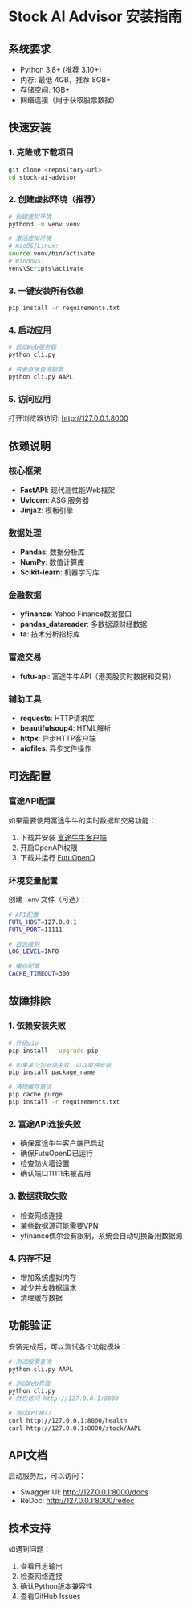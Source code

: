# Stock AI Advisor 安装指南

## 系统要求

- Python 3.8+ (推荐 3.10+)
- 内存: 最低 4GB，推荐 8GB+
- 存储空间: 1GB+
- 网络连接（用于获取股票数据）

## 快速安装

### 1. 克隆或下载项目

```bash
git clone <repository-url>
cd stock-ai-advisor
```

### 2. 创建虚拟环境（推荐）

```bash
# 创建虚拟环境
python3 -m venv venv

# 激活虚拟环境
# macOS/Linux:
source venv/bin/activate
# Windows:
venv\Scripts\activate
```

### 3. 一键安装所有依赖

```bash
pip install -r requirements.txt
```

### 4. 启动应用

```bash
# 启动Web服务器
python cli.py

# 或者直接查询股票
python cli.py AAPL
```

### 5. 访问应用

打开浏览器访问: http://127.0.0.1:8000

## 依赖说明

### 核心框架
- **FastAPI**: 现代高性能Web框架
- **Uvicorn**: ASGI服务器
- **Jinja2**: 模板引擎

### 数据处理
- **Pandas**: 数据分析库
- **NumPy**: 数值计算库  
- **Scikit-learn**: 机器学习库

### 金融数据
- **yfinance**: Yahoo Finance数据接口
- **pandas_datareader**: 多数据源财经数据
- **ta**: 技术分析指标库

### 富途交易
- **futu-api**: 富途牛牛API（港美股实时数据和交易）

### 辅助工具
- **requests**: HTTP请求库
- **beautifulsoup4**: HTML解析
- **httpx**: 异步HTTP客户端
- **aiofiles**: 异步文件操作

## 可选配置

### 富途API配置

如果需要使用富途牛牛的实时数据和交易功能：

1. 下载并安装 [富途牛牛客户端](https://www.futunn.com/)
2. 开启OpenAPI权限
3. 下载并运行 [FutuOpenD](https://openapi.futunn.com/futu-api-doc/en/quick/opend-base.html)

### 环境变量配置

创建 `.env` 文件（可选）：

```bash
# API配置
FUTU_HOST=127.0.0.1
FUTU_PORT=11111

# 日志级别
LOG_LEVEL=INFO

# 缓存配置
CACHE_TIMEOUT=300
```

## 故障排除

### 1. 依赖安装失败

```bash
# 升级pip
pip install --upgrade pip

# 如果某个包安装失败，可以单独安装
pip install package_name

# 清理缓存重试
pip cache purge
pip install -r requirements.txt
```

### 2. 富途API连接失败

- 确保富途牛牛客户端已启动
- 确保FutuOpenD已运行
- 检查防火墙设置
- 确认端口11111未被占用

### 3. 数据获取失败

- 检查网络连接
- 某些数据源可能需要VPN
- yfinance偶尔会有限制，系统会自动切换备用数据源

### 4. 内存不足

- 增加系统虚拟内存
- 减少并发数据请求
- 清理缓存数据

## 功能验证

安装完成后，可以测试各个功能模块：

```bash
# 测试股票查询
python cli.py AAPL

# 测试Web界面
python cli.py
# 然后访问 http://127.0.0.1:8000

# 测试API接口
curl http://127.0.0.1:8000/health
curl http://127.0.0.1:8000/stock/AAPL
```

## API文档

启动服务后，可以访问：
- Swagger UI: http://127.0.0.1:8000/docs
- ReDoc: http://127.0.0.1:8000/redoc

## 技术支持

如遇到问题：
1. 查看日志输出
2. 检查网络连接
3. 确认Python版本兼容性
4. 查看GitHub Issues